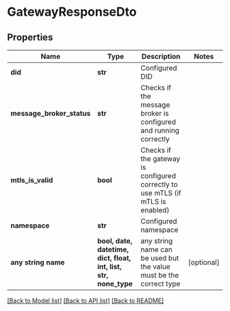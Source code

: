 # GatewayResponseDto


## Properties
Name | Type | Description | Notes
------------ | ------------- | ------------- | -------------
**did** | **str** | Configured DID | 
**message_broker_status** | **str** | Checks if the message broker is configured and running correctly | 
**mtls_is_valid** | **bool** | Checks if the gateway is configured correctly to use mTLS (if mTLS is enabled) | 
**namespace** | **str** | Configured namespace | 
**any string name** | **bool, date, datetime, dict, float, int, list, str, none_type** | any string name can be used but the value must be the correct type | [optional]

[[Back to Model list]](../README.md#documentation-for-models) [[Back to API list]](../README.md#documentation-for-api-endpoints) [[Back to README]](../README.md)


